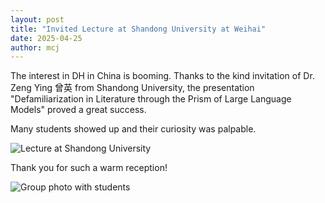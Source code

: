 ```yaml
---
layout: post
title: "Invited Lecture at Shandong University at Weihai"
date: 2025-04-25
author: mcj
---
```


The interest in DH in China is booming. Thanks to the kind invitation of Dr. Zeng Ying 曾英 from Shandong University, the presentation "Defamiliarization in Literature through the Prism of Large Language Models" proved a great success.

Many students showed up and their curiosity was palpable.

![Lecture at Shandong University](/assets/img/weihai-lecture-1.jpg)

Thank you for such a warm reception!

![Group photo with students](/assets/img/weihai-lecture-2.jpg)